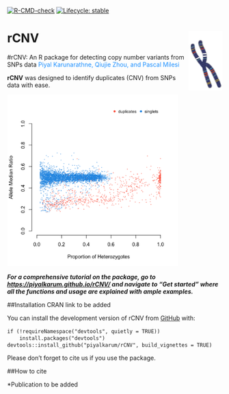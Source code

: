 <!-- badges: start -->

[![R-CMD-check](https://github.com/piyalkarum/rCNV/workflows/R-CMD-check/badge.svg)](https://github.com/piyalkarum/rCNV/actions)
[![Lifecycle:
stable](https://img.shields.io/badge/lifecycle-stable-brightgreen.svg)](https://lifecycle.r-lib.org/articles/stages.html#stable)
<!-- badges: end -->

# rCNV <img src='man/figures/logo.png' align='right' height='139' />

#rCNV: An R package for detecting copy number variants from SNPs data
<span style="color: dodgerblue;">Piyal Karunarathne, Qiujie Zhou, and
Pascal Milesi</span>

**rCNV** was designed to identify duplicates (CNV) from SNPs data with
ease.

<img src="vignettes/dupPlot.png" width="400" />

***For a comprehensive tutorial on the package, go to
<https://piyalkarum.github.io/rCNV/> and navigate to “Get started” where
all the functions and usage are explained with ample examples.***

##Installation CRAN link to be added

You can install the development version of rCNV from
[GitHub](https://github.com/) with:

    if (!requireNamespace("devtools", quietly = TRUE)) 
        install.packages("devtools") 
    devtools::install_github("piyalkarum/rCNV", build_vignettes = TRUE)

Please don’t forget to cite us if you use the package.

##How to cite

\*Publication to be added

